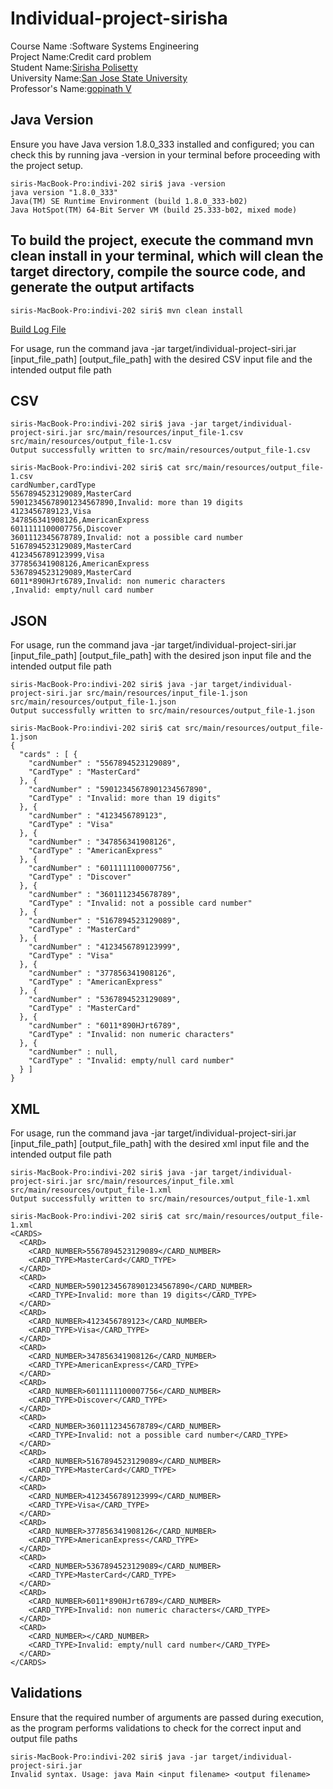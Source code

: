 # Individual-project-sirisha
Course Name :Software Systems Engineering</br> 
Project Name:Credit card problem</br>
Student Name:[Sirisha Polisetty](https://www.linkedin.com/in/sirishapolisetty/)<br/>
University Name:[San Jose State University](https://www.sjsu.edu/)<br/>
Professor's Name:[gopinath V](https://www.linkedin.com/in/gopinath-v-75286719/)</br> 

## Java Version

Ensure you have Java version 1.8.0_333 installed and configured; you can check this by running java -version in your terminal before proceeding with the project setup.

```
siris-MacBook-Pro:indivi-202 siri$ java -version
java version "1.8.0_333"
Java(TM) SE Runtime Environment (build 1.8.0_333-b02)
Java HotSpot(TM) 64-Bit Server VM (build 25.333-b02, mixed mode)
```

## To build the project, execute the command mvn clean install in your terminal, which will clean the target directory, compile the source code, and generate the output artifacts

```
siris-MacBook-Pro:indivi-202 siri$ mvn clean install
```

[Build Log File](buildlogfile.log)

For usage, run the command java -jar target/individual-project-siri.jar [input_file_path] [output_file_path] with the desired CSV input file and the intended output file path

## CSV
```
siris-MacBook-Pro:indivi-202 siri$ java -jar target/individual-project-siri.jar src/main/resources/input_file-1.csv src/main/resources/output_file-1.csv
Output successfully written to src/main/resources/output_file-1.csv
```
```
siris-MacBook-Pro:indivi-202 siri$ cat src/main/resources/output_file-1.csv 
cardNumber,cardType
5567894523129089,MasterCard
59012345678901234567890,Invalid: more than 19 digits
4123456789123,Visa
347856341908126,AmericanExpress
6011111100007756,Discover
3601112345678789,Invalid: not a possible card number
5167894523129089,MasterCard
4123456789123999,Visa
377856341908126,AmericanExpress
5367894523129089,MasterCard
6011*890HJrt6789,Invalid: non numeric characters
,Invalid: empty/null card number
```
## JSON
For usage, run the command java -jar target/individual-project-siri.jar [input_file_path] [output_file_path] with the desired json input file and the intended output file path
```
siris-MacBook-Pro:indivi-202 siri$ java -jar target/individual-project-siri.jar src/main/resources/input_file-1.json src/main/resources/output_file-1.json
Output successfully written to src/main/resources/output_file-1.json
```

```
siris-MacBook-Pro:indivi-202 siri$ cat src/main/resources/output_file-1.json
{
  "cards" : [ {
    "cardNumber" : "5567894523129089",
    "CardType" : "MasterCard"
  }, {
    "cardNumber" : "59012345678901234567890",
    "CardType" : "Invalid: more than 19 digits"
  }, {
    "cardNumber" : "4123456789123",
    "CardType" : "Visa"
  }, {
    "cardNumber" : "347856341908126",
    "CardType" : "AmericanExpress"
  }, {
    "cardNumber" : "6011111100007756",
    "CardType" : "Discover"
  }, {
    "cardNumber" : "3601112345678789",
    "CardType" : "Invalid: not a possible card number"
  }, {
    "cardNumber" : "5167894523129089",
    "CardType" : "MasterCard"
  }, {
    "cardNumber" : "4123456789123999",
    "CardType" : "Visa"
  }, {
    "cardNumber" : "377856341908126",
    "CardType" : "AmericanExpress"
  }, {
    "cardNumber" : "5367894523129089",
    "CardType" : "MasterCard"
  }, {
    "cardNumber" : "6011*890HJrt6789",
    "CardType" : "Invalid: non numeric characters"
  }, {
    "cardNumber" : null,
    "CardType" : "Invalid: empty/null card number"
  } ]
}
```
## XML
For usage, run the command java -jar target/individual-project-siri.jar [input_file_path] [output_file_path] with the desired xml input file and the intended output file path
```
siris-MacBook-Pro:indivi-202 siri$ java -jar target/individual-project-siri.jar src/main/resources/input_file.xml src/main/resources/output_file-1.xml
Output successfully written to src/main/resources/output_file-1.xml
```
```
siris-MacBook-Pro:indivi-202 siri$ cat src/main/resources/output_file-1.xml
<CARDS>
  <CARD>
    <CARD_NUMBER>5567894523129089</CARD_NUMBER>
    <CARD_TYPE>MasterCard</CARD_TYPE>
  </CARD>
  <CARD>
    <CARD_NUMBER>59012345678901234567890</CARD_NUMBER>
    <CARD_TYPE>Invalid: more than 19 digits</CARD_TYPE>
  </CARD>
  <CARD>
    <CARD_NUMBER>4123456789123</CARD_NUMBER>
    <CARD_TYPE>Visa</CARD_TYPE>
  </CARD>
  <CARD>
    <CARD_NUMBER>347856341908126</CARD_NUMBER>
    <CARD_TYPE>AmericanExpress</CARD_TYPE>
  </CARD>
  <CARD>
    <CARD_NUMBER>6011111100007756</CARD_NUMBER>
    <CARD_TYPE>Discover</CARD_TYPE>
  </CARD>
  <CARD>
    <CARD_NUMBER>3601112345678789</CARD_NUMBER>
    <CARD_TYPE>Invalid: not a possible card number</CARD_TYPE>
  </CARD>
  <CARD>
    <CARD_NUMBER>5167894523129089</CARD_NUMBER>
    <CARD_TYPE>MasterCard</CARD_TYPE>
  </CARD>
  <CARD>
    <CARD_NUMBER>4123456789123999</CARD_NUMBER>
    <CARD_TYPE>Visa</CARD_TYPE>
  </CARD>
  <CARD>
    <CARD_NUMBER>377856341908126</CARD_NUMBER>
    <CARD_TYPE>AmericanExpress</CARD_TYPE>
  </CARD>
  <CARD>
    <CARD_NUMBER>5367894523129089</CARD_NUMBER>
    <CARD_TYPE>MasterCard</CARD_TYPE>
  </CARD>
  <CARD>
    <CARD_NUMBER>6011*890HJrt6789</CARD_NUMBER>
    <CARD_TYPE>Invalid: non numeric characters</CARD_TYPE>
  </CARD>
  <CARD>
    <CARD_NUMBER></CARD_NUMBER>
    <CARD_TYPE>Invalid: empty/null card number</CARD_TYPE>
  </CARD>
</CARDS>
```
## Validations
Ensure that the required number of arguments are passed during execution, as the program performs validations to check for the correct input and output file paths
```
siris-MacBook-Pro:indivi-202 siri$ java -jar target/individual-project-siri.jar 
Invalid syntax. Usage: java Main <input filename> <output filename>
```
